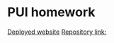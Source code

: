 # PUI homework

[Deployed website]([url](https://carter43758.github.io/PUI-HW/))
[Repository link:]([url](https://github.com/carter43758/PUI-HW/tree/main))

